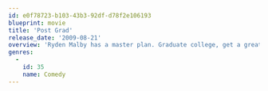 ```yaml
---
id: e0f78723-b103-43b3-92df-d78f2e106193
blueprint: movie
title: 'Post Grad'
release_date: '2009-08-21'
overview: 'Ryden Malby has a master plan. Graduate college, get a great job, hang out with her best friend and find the perfect guy. But her plan spins hilariously out of control when she’s forced to move back home with her eccentric family.'
genres:
  -
    id: 35
    name: Comedy
---
```

